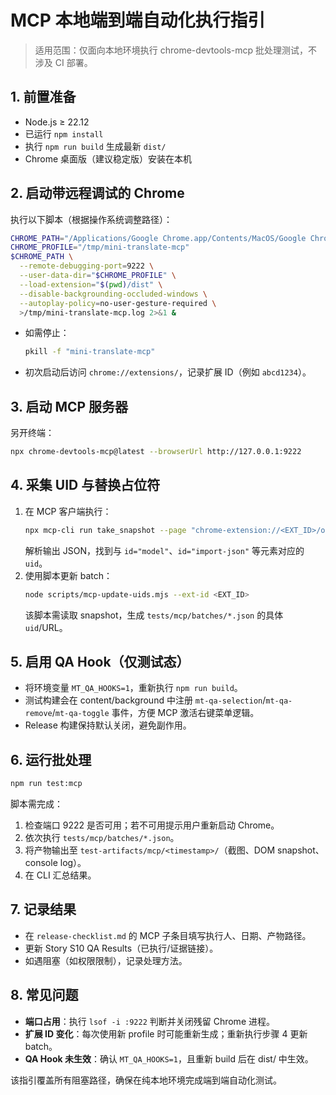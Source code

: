 # MCP 本地端到端自动化执行指引

> 适用范围：仅面向本地环境执行 chrome-devtools-mcp 批处理测试，不涉及 CI 部署。

## 1. 前置准备
- Node.js ≥ 22.12
- 已运行 `npm install`
- 执行 `npm run build` 生成最新 `dist/`
- Chrome 桌面版（建议稳定版）安装在本机

## 2. 启动带远程调试的 Chrome
执行以下脚本（根据操作系统调整路径）：
```bash
CHROME_PATH="/Applications/Google Chrome.app/Contents/MacOS/Google Chrome"
CHROME_PROFILE="/tmp/mini-translate-mcp"
$CHROME_PATH \
  --remote-debugging-port=9222 \
  --user-data-dir="$CHROME_PROFILE" \
  --load-extension="$(pwd)/dist" \
  --disable-backgrounding-occluded-windows \
  --autoplay-policy=no-user-gesture-required \
  >/tmp/mini-translate-mcp.log 2>&1 &
```
- 如需停止：
  ```bash
  pkill -f "mini-translate-mcp"
  ```
- 初次启动后访问 `chrome://extensions/`，记录扩展 ID（例如 `abcd1234`）。

## 3. 启动 MCP 服务器
另开终端：
```bash
npx chrome-devtools-mcp@latest --browserUrl http://127.0.0.1:9222
```

## 4. 采集 UID 与替换占位符
1. 在 MCP 客户端执行：
   ```bash
   npx mcp-cli run take_snapshot --page "chrome-extension://<EXT_ID>/options.html"
   ```
   解析输出 JSON，找到与 `id="model"`、`id="import-json"` 等元素对应的 `uid`。
2. 使用脚本更新 batch：
   ```bash
   node scripts/mcp-update-uids.mjs --ext-id <EXT_ID>
   ```
   该脚本需读取 snapshot，生成 `tests/mcp/batches/*.json` 的具体 `uid`/URL。

## 5. 启用 QA Hook（仅测试态）
- 将环境变量 `MT_QA_HOOKS=1`，重新执行 `npm run build`。
- 测试构建会在 content/background 中注册 `mt-qa-selection`/`mt-qa-remove`/`mt-qa-toggle` 事件，方便 MCP 激活右键菜单逻辑。
- Release 构建保持默认关闭，避免副作用。

## 6. 运行批处理
```bash
npm run test:mcp
```
脚本需完成：
1. 检查端口 9222 是否可用；若不可用提示用户重新启动 Chrome。
2. 依次执行 `tests/mcp/batches/*.json`。
3. 将产物输出至 `test-artifacts/mcp/<timestamp>/`（截图、DOM snapshot、console log）。
4. 在 CLI 汇总结果。

## 7. 记录结果
- 在 `release-checklist.md` 的 MCP 子条目填写执行人、日期、产物路径。
- 更新 Story S10 QA Results（已执行/证据链接）。
- 如遇阻塞（如权限限制），记录处理方法。

## 8. 常见问题
- **端口占用**：执行 `lsof -i :9222` 判断并关闭残留 Chrome 进程。
- **扩展 ID 变化**：每次使用新 profile 时可能重新生成；重新执行步骤 4 更新 batch。
- **QA Hook 未生效**：确认 `MT_QA_HOOKS=1`，且重新 build 后在 dist/ 中生效。

该指引覆盖所有阻塞路径，确保在纯本地环境完成端到端自动化测试。

